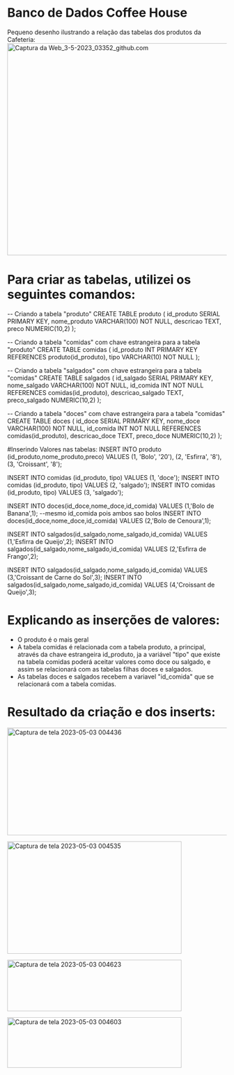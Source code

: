 ﻿# Banco de Dados Coffee House


Pequeno desenho ilustrando a relação das tabelas dos produtos da Cafeteria:
    <a data-flickr-embed="true" href="https://www.flickr.com/photos/198233475@N03/52866371656/in/dateposted-public/" title="Captura da Web_3-5-2023_03352_github.com"><img src="https://live.staticflickr.com/65535/52866371656_f1a1068dee_z.jpg" width="640" height="487" alt="Captura da Web_3-5-2023_03352_github.com"/></a><script async src="//embedr.flickr.com/assets/client-code.js" charset="utf-8"></script>

# Para criar as tabelas, utilizei os seguintes comandos:
-- Criando a tabela "produto"
CREATE TABLE produto (
  id_produto SERIAL PRIMARY KEY,
  nome_produto VARCHAR(100) NOT NULL,
  descricao TEXT,
  preco NUMERIC(10,2)
);

-- Criando a tabela "comidas" com chave estrangeira para a tabela "produto"
CREATE TABLE comidas (
  id_produto INT PRIMARY KEY REFERENCES produto(id_produto),
  tipo VARCHAR(10) NOT NULL
);

-- Criando a tabela "salgados" com chave estrangeira para a tabela "comidas"
CREATE TABLE salgados (
  id_salgado SERIAL PRIMARY KEY,
  nome_salgado VARCHAR(100) NOT NULL,
  id_comida INT NOT NULL REFERENCES comidas(id_produto),
  descricao_salgado TEXT,
  preco_salgado NUMERIC(10,2)
);

-- Criando a tabela "doces" com chave estrangeira para a tabela "comidas"
CREATE TABLE doces (
  id_doce SERIAL PRIMARY KEY,
  nome_doce VARCHAR(100) NOT NULL,
  id_comida INT NOT NULL REFERENCES comidas(id_produto),
  descricao_doce TEXT,
  preco_doce NUMERIC(10,2)
);

#Inserindo Valores nas tabelas:
INSERT INTO produto (id_produto,nome_produto,preco) VALUES
(1, 'Bolo', '20'),
(2, 'Esfirra', '8'),
(3, 'Croissant', '8');

INSERT INTO comidas (id_produto, tipo) VALUES (1, 'doce');
INSERT INTO comidas (id_produto, tipo) VALUES (2, 'salgado');
INSERT INTO comidas (id_produto, tipo) VALUES (3, 'salgado');

INSERT INTO doces(id_doce,nome_doce,id_comida) VALUES (1,'Bolo de Banana',1); --mesmo id_comida pois ambos sao bolos
INSERT INTO doces(id_doce,nome_doce,id_comida) VALUES (2,'Bolo de Cenoura',1);

INSERT INTO salgados(id_salgado,nome_salgado,id_comida) VALUES (1,'Esfirra de Queijo',2);
INSERT INTO salgados(id_salgado,nome_salgado,id_comida) VALUES (2,'Esfirra de Frango',2);

INSERT INTO salgados(id_salgado,nome_salgado,id_comida) VALUES (3,'Croissant de Carne do Sol',3);
INSERT INTO salgados(id_salgado,nome_salgado,id_comida) VALUES (4,'Croissant de Queijo',3);

# Explicando as inserções de valores:
- O produto é o mais geral
- A tabela comidas é relacionada com a tabela produto, a principal, através da chave estrangeira id_produto, ja a variável "tipo" que existe na tabela comidas poderá aceitar valores como doce ou salgado, e assim se relacionará com as tabelas filhas doces e salgados.
- As tabelas doces e salgados recebem a variavel "id_comida" que se relacionará com a tabela comidas.

# Resultado da criação e dos inserts:
<a data-flickr-embed="true" href="https://www.flickr.com/photos/198233475@N03/52866760285/in/dateposted-public/" title="Captura de tela 2023-05-03 004436"><img src="https://live.staticflickr.com/65535/52866760285_9765ce0cbd_z.jpg" width="640" height="247" alt="Captura de tela 2023-05-03 004436"/></a><script async src="//embedr.flickr.com/assets/client-code.js" charset="utf-8"></script>

<a data-flickr-embed="true" href="https://www.flickr.com/photos/198233475@N03/52866760355/in/dateposted-public/" title="Captura de tela 2023-05-03 004535"><img src="https://live.staticflickr.com/65535/52866760355_861eff4aab_w.jpg" width="400" height="258" alt="Captura de tela 2023-05-03 004535"/></a><script async src="//embedr.flickr.com/assets/client-code.js" charset="utf-8"></script>

<a data-flickr-embed="true" href="https://www.flickr.com/photos/198233475@N03/52866371516/in/dateposted-public/" title="Captura de tela 2023-05-03 004623"><img src="https://live.staticflickr.com/65535/52866371516_92aedccc1c_w.jpg" width="400" height="118" alt="Captura de tela 2023-05-03 004623"/></a><script async src="//embedr.flickr.com/assets/client-code.js" charset="utf-8"></script>

<a data-flickr-embed="true" href="https://www.flickr.com/photos/198233475@N03/52866371466/in/dateposted-public/" title="Captura de tela 2023-05-03 004603"><img src="https://live.staticflickr.com/65535/52866371466_b5d9a34fa6_w.jpg" width="400" height="116" alt="Captura de tela 2023-05-03 004603"/></a><script async src="//embedr.flickr.com/assets/client-code.js" charset="utf-8"></script>



